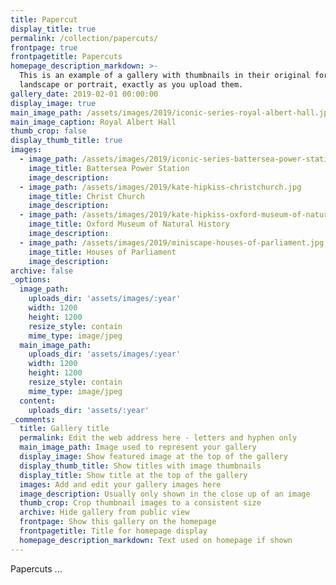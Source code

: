 ```yaml
---
title: Papercut
display_title: true
permalink: /collection/papercuts/
frontpage: true
frontpagetitle: Papercuts
homepage_description_markdown: >-
  This is an example of a gallery with thumbnails in their original format -
  landscape or portrait, exactly as you upload them.
gallery_date: 2019-02-01 00:00:00
display_image: true
main_image_path: /assets/images/2019/iconic-series-royal-albert-hall.jpg
main_image_caption: Royal Albert Hall
thumb_crop: false
display_thumb_title: true
images:
  - image_path: /assets/images/2019/iconic-series-battersea-power-station.jpg
    image_title: Battersea Power Station
    image_description:
  - image_path: /assets/images/2019/kate-hipkiss-christchurch.jpg
    image_title: Christ Church
    image_description:
  - image_path: /assets/images/2019/kate-hipkiss-oxford-museum-of-natural-history.jpg
    image_title: Oxford Museum of Natural History
    image_description:
  - image_path: /assets/images/2019/miniscape-houses-of-parliament.jpg
    image_title: Houses of Parliament
    image_description:
archive: false
_options:
  image_path:
    uploads_dir: 'assets/images/:year'
    width: 1200
    height: 1200
    resize_style: contain
    mime_type: image/jpeg
  main_image_path:
    uploads_dir: 'assets/images/:year'
    width: 1200
    height: 1200
    resize_style: contain
    mime_type: image/jpeg
  content:
    uploads_dir: 'assets/:year'
_comments:
  title: Gallery title
  permalink: Edit the web address here - letters and hyphen only
  main_image_path: Image used to represent your gallery
  display_image: Show featured image at the top of the gallery
  display_thumb_title: Show titles with image thumbnails
  display_title: Show title at the top of the gallery
  images: Add and edit your gallery images here
  image_description: Usually only shown in the close up of an image
  thumb_crop: Crop thumbnail images to a consistent size
  archive: Hide gallery from public view
  frontpage: Show this gallery on the homepage
  frontpagetitle: Title for homepage display
  homepage_description_markdown: Text used on homepage if shown
---
```


Papercuts ...